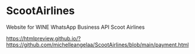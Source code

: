 # ScootAirlines

Website for WINE WhatsApp Business API Scoot Airlines

https://htmlpreview.github.io/?https://github.com/michelleangelaa/ScootAirlines/blob/main/payment.html
